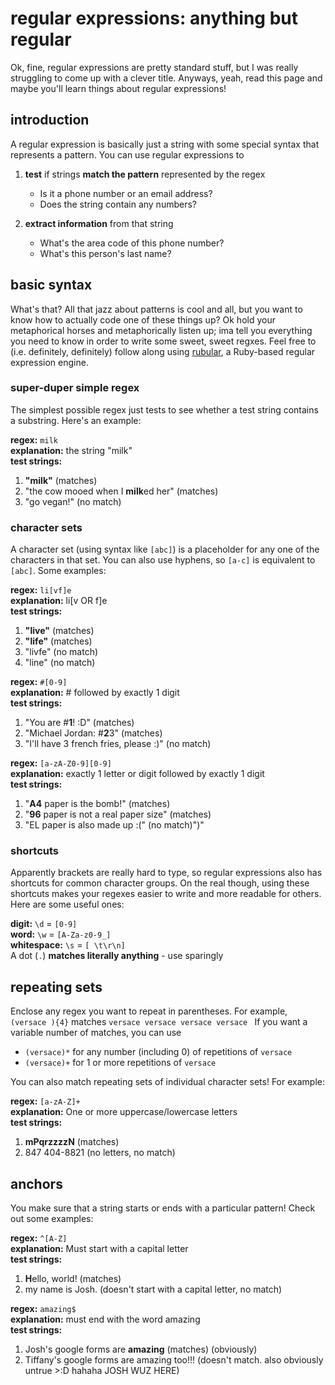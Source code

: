 # regular expressions: anything but regular

Ok, fine, regular expressions are pretty standard stuff, but I was really struggling to come up with a clever title. Anyways, yeah, read this page and maybe you'll learn things about regular expressions!

## introduction
A regular expression is basically just a string with some special syntax that represents a pattern. You can use regular expressions to

1. **test** if strings **match the pattern** represented by the regex
    * Is it a phone number or an email address?
    * Does the string contain any numbers?

2. **extract information** from that string
    * What's the area code of this phone number?
    * What's this person's last name?

## basic syntax
What's that? All that jazz about patterns is cool and all, but you want to know how to actually code one of these things up? Ok hold your metaphorical horses and metaphorically listen up; ima tell you everything you need to know in order to write some sweet, sweet regxes. Feel free to (i.e. definitely, definitely) follow along using [rubular](http://rubular.com/), a Ruby-based regular expression engine.  

### super-duper simple regex
The simplest possible regex just tests to see whether a test string contains a substring. Here's an example:

**regex:** `milk`<br>
**explanation:** the string "milk"<br>
**test strings:**

1. **"milk"** (matches)
2. "the cow mooed when I **milk**ed her" (matches)
3. "go vegan!" (no match)

### character sets
A character set (using syntax like `[abc]`) is a placeholder for any one of the characters in that set. You can also use hyphens, so `[a-c]` is equivalent to `[abc]`. Some examples:

**regex:** `li[vf]e`<br>
**explanation:** li[v OR f]e<br>
**test strings:** 

1. **"live"** (matches)
2. **"life"** (matches)
3. "livfe" (no match)
4. "line" (no match)

**regex:** `#[0-9]`<br>
**explanation:** # followed by exactly 1 digit<br>
**test strings:**

1. "You are #**1**! :D" (matches)
2. "Michael Jordan: #**2**3" (matches)
3. "I'll have 3 french fries, please :)" (no match)

**regex:** `[a-zA-Z0-9][0-9]`<br>
**explanation:** exactly 1 letter or digit followed by exactly 1 digit<br>
**test strings:** 

1. "**A4** paper is the bomb!" (matches)
2. "**96** paper is not a real paper size" (matches)
3. "EL paper is also made up :(" (no match)")"

### shortcuts
Apparently brackets are really hard to type, so regular expressions also has shortcuts for common character groups. On the real though, using these shortcuts makes your regexes easier to write and more readable for others. Here are some useful ones:

**digit:** `\d` = `[0-9]`<br>
**word:** `\w` = `[A-Za-z0-9_]`<br>
**whitespace:** `\s` = `[ \t\r\n]`<br>
A dot (`.`) **matches literally anything** - use sparingly

## repeating sets
Enclose any regex you want to repeat in parentheses. For example, 
`(versace ){4}` matches `versace versace versace versace `
If you want a variable number of matches, you can use

- `(versace)*` for any number (including 0) of repetitions of `versace`
- `(versace)+` for 1 or more repetitions of `versace`

You can also match repeating sets of individual character sets! For example:

**regex:** `[a-zA-Z]+`<br>
**explanation:** One or more uppercase/lowercase letters<br>
**test strings:** 

1. **mPqrzzzzN** (matches)
2. 847 404-8821 (no letters, no match)

## anchors
You make sure that a string starts or ends with a particular pattern! Check out some examples:

**regex:** `^[A-Z]`<br>
**explanation:** Must start with a capital letter<br>
**test strings:** 

1. **H**ello, world! (matches)
2. my name is Josh. (doesn't start with a capital letter, no match)

**regex:** `amazing$`<br>
**explanation:** must end with the word amazing<br>
**test strings:** 

1. Josh's google forms are **amazing** (matches) (obviously)
2. Tiffany's google forms are amazing too!!! (doesn't match. also obviously untrue >:D hahaha JOSH WUZ HERE)

